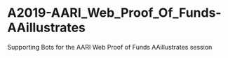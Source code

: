 # A2019-AARI_Web_Proof_Of_Funds-AAillustrates
 Supporting Bots for the AARI Web Proof of Funds AAillustrates session
